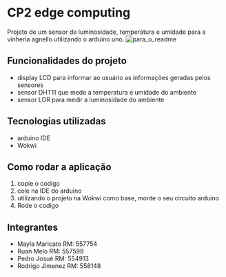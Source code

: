 # CP2 edge computing

Projeto de um sensor de luminosidade, temperatura e umidade para a vinheria agnello utilizando o arduino uno.
![para_o_readme](https://github.com/Pedro-Josue/CP2_edge/assets/164249602/790574b9-a73b-4ce4-8e03-cf9093408f31)

## Funcionalidades do projeto
* display LCD para informar ao usuário as informações geradas pelos sensores
* sensor DHT11 que mede a temperatura e umidade do ambiente
* sensor LDR para medir a luminosidade do ambiente

## Tecnologias utilizadas
* arduino IDE
* Wokwi

## Como rodar a aplicação
1. copie o codigo
2. cole na IDE do arduino
3. utilizando o projeto na Wokwi como base, monte o seu circuito arduino
4. Rode o codigo

## Integrantes
* Mayla Maricato RM: 557754
* Ruan Melo RM: 557599
* Pedro Josué RM: 554913
* Rodrigo Jimenez RM: 558148
